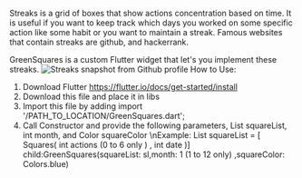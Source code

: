 Streaks is a grid of boxes that show actions concentration based on time. It is useful if you want to keep track which days you worked on some specific action like some habit or you want to maintain a streak. Famous websites that contain streaks are github, and hackerrank. 

GreenSquares is a custom Flutter widget that let's you implement these streaks. 
![Streaks snapshot from Github profile](https://github.com/wayperwayp/GreenSquares/blob/master/greensquaresimg.PNG)
How to Use:
1. Download Flutter https://flutter.io/docs/get-started/install
2. Download this file and place it in libs
3. Import this file by adding import '/PATH_TO_LOCATION/GreenSquares.dart';
4. Call Constructor and provide the following parameters, List<Squares> squareList, int month, and Color squareColor
    \nExample:
        List <Squares> squareList = [ Squares( int actions (0 to 6 only ) , int date   )]
        child:GreenSquares(squareList: sl,month: 1 (1 to 12 only) ,squareColor: Colors.blue)
    

